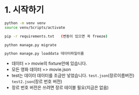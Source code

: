 # 1. 시작하기

```bash
python -m venv venv
source venv/Scripts/activate 
```

```bash
pip -r requirements.txt   (변동이 있으면 꼭 freeze)
```

```bash
python manage.py migrate
```

```bash
python manage.py loaddata 데이터파일이름
```

- 데이터 =>  movie의 fixture안에 있습니다.
- 모든 영화 데이터 => movie.json 
- test는 데이터 데이터를 조금만 넣었습니다. `test.json`(장르이름버전)  `test2.json`(장르 번호 버전)
- 장르 번호 버전은 쓰려면 장르 테이블 필요(지금은 없음)

